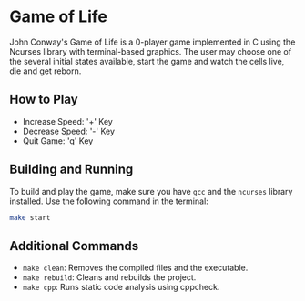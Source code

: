 # Game of Life

John Conway's Game of Life is a 0-player game implemented in C using the Ncurses library with terminal-based graphics. The user may choose one of the several initial states available, start the game and watch the cells live, die and get reborn.

## How to Play

- Increase Speed: '+' Key
- Decrease Speed: '-' Key
- Quit Game: 'q' Key

## Building and Running

To build and play the game, make sure you have `gcc` and the `ncurses` library installed. Use the following command in the terminal:

``` bash
make start
```

## Additional Commands

- `make clean`: Removes the compiled files and the executable.
- `make rebuild`: Cleans and rebuilds the project.
- `make cpp`: Runs static code analysis using cppcheck.